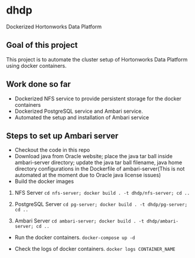 # dhdp
Dockerized Hortonworks Data Platform

## Goal of this project
This project is to automate the cluster setup of Hortonworks Data Platform using docker containers.

## Work done so far

- Dockerized NFS service to provide persistent storage for the docker containers
- Dockerized PostgreSQL service and Ambari service.
- Automated the setup and installation of Ambari service

## Steps to set up Ambari server

- Checkout the code in this repo
- Download java from Oracle website; place the java tar ball inside ambari-server directory; update the java tar ball filename, java home directory configurations in the Dockerfile of ambari-server(This is not automated at the moment due to Oracle java license issues)
- Build the docker images
1. NFS Server
`cd nfs-server; docker build . -t dhdp/nfs-server; cd ..`

2. PostgreSQL Server
`cd pg-server; docker build . -t dhdp/pg-server; cd ..`

3. Ambari Server
`cd ambari-server; docker build . -t dhdp/ambari-server; cd ..`

- Run the docker containers.
`docker-compose up -d`

- Check the logs of docker containers.
`docker logs CONTAINER_NAME`
